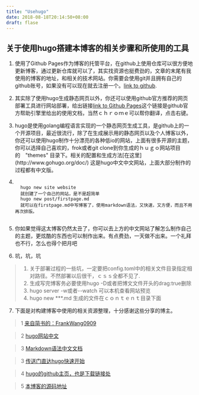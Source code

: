 ```yaml
---
title: "Usehugo"
date: 2018-08-18T20:14:50+08:00
draft: flase
---
```


## 关于使用hugo搭建本博客的相关步骤和所使用的工具

1. 使用了Github Pages作为博客的托管平台，在github上使用仓库可以很方便地更新博客，通过更新仓库就可以了，其实找资源也挺费劲的，文章的末尾有我使用的博客的地址，和相关的技术网站。你需要会使用git并且拥有自己的github账号，如果没有可以现在就去注册一个。[link to github](https://github.com/).


2. 其实除了使用hugo生成静态网页以外，你还可以使用github官方推荐的网页部署工具进行网站部署，给出链接[link to Github Pages](https://help.github.com/articles/what-is-github-pages/)这个链接是github官方帮助引擎里给出的使用文档，当然ｃｈｒｏｍｅ可以帮你翻译，点击右键。


3. <p>hugo是使用golang编程语言实现的一个静态网页生成工具，是github上的一个开源项目，最近很流行，除了在生成展示用的静态网页以及个人博客以外，你还可以使用hugo制作十分漂亮的各种低io的网站，上面有很多开源的主题，你可以选择自己喜欢的，frok或者git clone到你生成的ｈｕｇｏ网站项目的　"themes" 目录下。相关的配置和生成方法[在这里](http://www.gohugo.org/doc/) 这是hugo中文中文网站，上面大部分制作的过程都有中文版。</p>

4.  <pre><code>
      hugo new site website
      就创建了一个自己的网站，是不是超简单
      hugo new post/firstpage.md
      就可以在firstpage.md中写博客了，使用markdown语法，又快速，又方便，而且不用再次排版。
      </code></pre>


5. 你如果觉得这太博客仍然太丑了，你可以去上方的中文网站了解怎么制作自己的主题，更炫酷的东西也可以制作出来。有点费劲，一天做不出来。一个礼拜也不行，怎么也得个把月吧

6. 坑，坑，坑
>1. 关于部署过程的一些坑，一定要把config.toml中的相关文件目录指定相对路径。不然部署以后很干，ｃｓｓ全都不见了.
>2. 生成写完博客务必要使用hugo -D或者把博文文件开头的drag:true删除
>3. hugo server  -w或者--watch 可以本机查看网站预览
>4. hugo new \*\*\*.md  生成的文件在ｃｏｎｔｅｎｔ目录下面

7. 下面是对构建博客中使用的相关资源整理，十分感谢这些分享的博主。

>1  [来自简书的：FrankWang0909](https://www.jianshu.com/p/7426c16880f6)

>2  [hugo网站中文](http://www.gohugo.org/doc/)

>3  [Markdown语法中文文档](https://www.appinn.com/markdown/)

>3  [传送门直达hugo快速开始](https://gohugo.io/getting-started/quick-start/)

>4 [hugo的github主页，也是下载链接处](https://github.com/gohugoio/hugo/releases)

>5 [本博客的源码地址](https://github.com/dhzzy88/dhzzy88.github.io)
